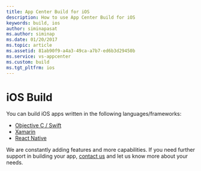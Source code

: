 ```yaml
---
title: App Center Build for iOS
description: How to use App Center Build for iOS
keywords: build, ios
author: siminapasat
ms.author: siminap
ms.date: 01/20/2017
ms.topic: article
ms.assetid: 81ab90f9-a4a3-49ca-a7b7-ed6b3d29450b
ms.service: vs-appcenter
ms.custom: build
ms.tgt_pltfrm: ios
---
```


# iOS Build

You can build iOS apps written in the following languages/frameworks:
* [Objective C / Swift](first-build/xcode.md)
* [Xamarin](first-build/xamarin/index.md)
* [React Native](first-build/react-native.md)

We are constantly adding features and more capabilities. If you need further support in building your app, [contact us](https://intercom.help/appcenter/) and let us know more about your needs.